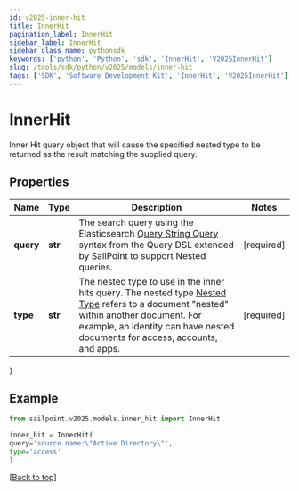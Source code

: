 ```yaml
---
id: v2025-inner-hit
title: InnerHit
pagination_label: InnerHit
sidebar_label: InnerHit
sidebar_class_name: pythonsdk
keywords: ['python', 'Python', 'sdk', 'InnerHit', 'V2025InnerHit'] 
slug: /tools/sdk/python/v2025/models/inner-hit
tags: ['SDK', 'Software Development Kit', 'InnerHit', 'V2025InnerHit']
---
```


# InnerHit

Inner Hit query object that will cause the specified nested type to be returned as the result matching the supplied query.

## Properties

Name | Type | Description | Notes
------------ | ------------- | ------------- | -------------
**query** | **str** | The search query using the Elasticsearch [Query String Query](https://www.elastic.co/guide/en/elasticsearch/reference/5.2/query-dsl-query-string-query.html#query-string) syntax from the Query DSL extended by SailPoint to support Nested queries. | [required]
**type** | **str** | The nested type to use in the inner hits query.  The nested type [Nested Type](https://www.elastic.co/guide/en/elasticsearch/reference/current/nested.html) refers to a document \"nested\" within another document. For example, an identity can have nested documents for access, accounts, and apps. | [required]
}

## Example

```python
from sailpoint.v2025.models.inner_hit import InnerHit

inner_hit = InnerHit(
query='source.name:\"Active Directory\"',
type='access'
)

```
[[Back to top]](#) 

